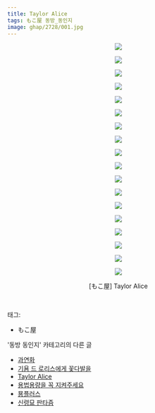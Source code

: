```yaml
---
title: Taylor Alice
tags: もこ屋 동방_동인지
image: ghap/2728/001.jpg
---
```

<div class="article">
<p style="text-align: center; clear: none; float: none;"><img src="{{ site.nasurl }}/ghap/2728/001.jpg"/></p>
<p style="text-align: center; clear: none; float: none;"><img src="{{ site.nasurl }}/ghap/2728/002.jpg"/></p>
<p style="text-align: center; clear: none; float: none;"><img src="{{ site.nasurl }}/ghap/2728/003.jpg"/></p>
<p style="text-align: center; clear: none; float: none;"><img src="{{ site.nasurl }}/ghap/2728/004.jpg"/></p>
<p style="text-align: center; clear: none; float: none;"><img src="{{ site.nasurl }}/ghap/2728/005.jpg"/></p>
<p style="text-align: center; clear: none; float: none;"><img src="{{ site.nasurl }}/ghap/2728/006.jpg"/></p>
<p style="text-align: center; clear: none; float: none;"><img src="{{ site.nasurl }}/ghap/2728/007.jpg"/></p>
<p style="text-align: center; clear: none; float: none;"><img src="{{ site.nasurl }}/ghap/2728/008.jpg"/></p>
<p style="text-align: center; clear: none; float: none;"><img src="{{ site.nasurl }}/ghap/2728/009.jpg"/></p>
<p style="text-align: center; clear: none; float: none;"><img src="{{ site.nasurl }}/ghap/2728/010.jpg"/></p>
<p style="text-align: center; clear: none; float: none;"><img src="{{ site.nasurl }}/ghap/2728/011.jpg"/></p>
<p style="text-align: center; clear: none; float: none;"><img src="{{ site.nasurl }}/ghap/2728/012.jpg"/></p>
<p style="text-align: center; clear: none; float: none;"><img src="{{ site.nasurl }}/ghap/2728/013.jpg"/></p>
<p style="text-align: center; clear: none; float: none;"><img src="{{ site.nasurl }}/ghap/2728/014.jpg"/></p>
<p style="text-align: center; clear: none; float: none;"><img src="{{ site.nasurl }}/ghap/2728/015.jpg"/></p>
<p style="text-align: center; clear: none; float: none;"><img src="{{ site.nasurl }}/ghap/2728/016.jpg"/></p>
<p style="text-align: center; clear: none; float: none;"><img src="{{ site.nasurl }}/ghap/2728/017.jpg"/></p>
<p style="text-align: center; clear: none; float: none;"><img src="{{ site.nasurl }}/ghap/2728/018.jpg"/></p>
<p style="text-align: center; clear: none; float: none;">[もこ屋] Taylor Alice</p>
<p><br/></p>
</div><div class="tagTrail">
<p>태그: </p>
<ul>
<li>もこ屋</li>
</ul>
</div><div class="another">
<p>'동방 동인지' 카테고리의 다른 글</p>
<ul>
<li><a href="/2016-11-24-ghap_2731">과연화</a></li>
<li><a href="/2016-11-24-ghap_2729">기욤 드 로리스에게 꽃다발을</a></li>
<li><a href="/2016-11-24-ghap_2728">Taylor Alice</a></li>
<li><a href="/2016-11-24-ghap_2727">용법용량을 꼭 지켜주세요</a></li>
<li><a href="/2016-11-24-ghap_2726">묭플러스</a></li>
<li><a href="/2016-11-01-ghap_2720">신령묘 판타즘</a></li>
</ul>
</div><div class="cb_module cb_fluid">
<div class="cb_wrt cb_profile">
</div><!-- commentList close -->
</div>